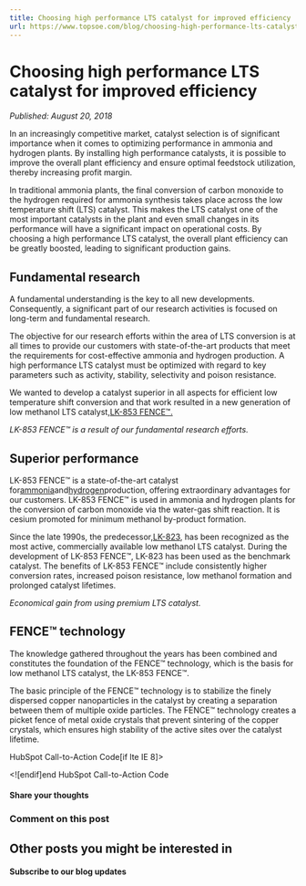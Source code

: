 ```yaml
---
title: Choosing high performance LTS catalyst for improved efficiency
url: https://www.topsoe.com/blog/choosing-high-performance-lts-catalyst-for-improved-efficiency#main-content
---
```


# Choosing high performance LTS catalyst for improved efficiency

*Published: August 20, 2018*

In an increasingly competitive market, catalyst selection is of significant importance when it comes to optimizing performance in ammonia and hydrogen plants. By installing high performance catalysts, it is possible to improve the overall plant efficiency and ensure optimal feedstock utilization, thereby increasing profit margin.

In traditional ammonia plants, the final conversion of carbon monoxide to the hydrogen required for ammonia synthesis takes place across the low temperature shift (LTS) catalyst. This makes the LTS catalyst one of the most important catalysts in the plant and even small changes in its performance will have a significant impact on operational costs. By choosing a high performance LTS catalyst, the overall plant efficiency can be greatly boosted, leading to significant production gains.

## Fundamental research

A fundamental understanding is the key to all new developments. Consequently, a significant part of our research activities is focused on long-term and fundamental research.

The objective for our research efforts within the area of LTS conversion is at all times to provide our customers with state-of-the-art products that meet the requirements for cost-effective ammonia and hydrogen production. A high performance LTS catalyst must be optimized with regard to key parameters such as activity, stability, selectivity and poison resistance.

We wanted to develop a catalyst superior in all aspects for efficient low temperature shift conversion and that work resulted in a new generation of low methanol LTS catalyst,[LK-853 FENCE™.](https://www.topsoe.com/products/catalysts/lk-853-fencetm)

*LK-853 FENCE™ is a result of our fundamental research efforts.*

## Superior performance

LK-853 FENCE™ is a state-of-the-art catalyst for[ammonia](https://www.topsoe.com/processes/ammonia)and[hydrogen](https://www.topsoe.com/processes/hydrogen)production, offering extraordinary advantages for our customers. LK-853 FENCE™ is used in ammonia and hydrogen plants for the conversion of carbon monoxide via the water-gas shift reaction. It is cesium promoted for minimum methanol by-product formation.

Since the late 1990s, the predecessor,[LK-823](https://www.topsoe.com/products/catalysts/lk-823), has been recognized as the most active, commercially available low methanol LTS catalyst. During the development of LK-853 FENCE™, LK-823 has been used as the benchmark catalyst. The benefits of LK-853 FENCE™ include consistently higher conversion rates, increased poison resistance, low methanol formation and prolonged catalyst lifetimes.

*Economical gain from using premium LTS catalyst.*

## FENCE™ technology

The knowledge gathered throughout the years has been combined and constitutes the foundation of the FENCE™ technology, which is the basis for low methanol LTS catalyst, the LK-853 FENCE™.

The basic principle of the FENCE™ technology is to stabilize the finely dispersed copper nanoparticles in the catalyst by creating a separation between them of multiple oxide particles. The FENCE™ technology creates a picket fence of metal oxide crystals that prevent sintering of the copper crystals, which ensures high stability of the active sites over the catalyst lifetime.

HubSpot Call-to-Action Code[if lte IE 8]><div id="hs-cta-ie-element"></div><![endif][](https://cta-redirect.hubspot.com/cta/redirect/2115834/a6194240-a83a-4c4e-aa35-4d678a9d5848)end HubSpot Call-to-Action Code

#### Share your thoughts

### Comment on this post

## Other posts you might be interested in

#### Subscribe to our blog updates